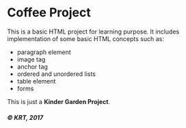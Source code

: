 # Coffee Project

This is a basic HTML project for learning purpose.
It includes implementation of some basic HTML concepts such as:

- paragraph element
- image tag
- anchor tag
- ordered and unordered lists
- table element
- forms

This is just a **Kinder Garden Project**.

##### &copy; KRT, 2017
